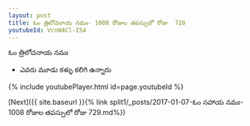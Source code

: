```yaml
---
layout: post
title: ఓం త్రిలోచనాయ నమః- 1008 రోజుల తపస్సులో రోజు  720
youtubeId: VcnW4Cl-I54
---
```

 
 
 ఓం త్రిలోచనాయ నమః  
 
 -  ఎవరు మూడు కళ్ళు కలిగి ఉన్నారు 
 
  
 
  
 
 
 
 
 
 


{% include youtubePlayer.html id=page.youtubeId %}
 
[Next]({{ site.baseurl }}{% link  split1/_posts/2017-01-07-ఓం సహాయ నమః- 1008 రోజుల తపస్సులో రోజు  729.md%})
 
